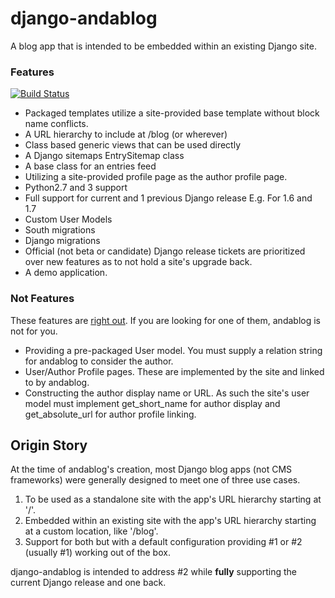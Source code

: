 django-andablog
===============

A blog app that is intended to be embedded within an existing Django site.

### Features
[![Build Status](https://travis-ci.org/WimpyAnalytics/django-andablog.svg?branch=master)](https://travis-ci.org/WimpyAnalytics/django-andablog)

* Packaged templates utilize a site-provided base template without block name conflicts.
* A URL hierarchy to include at /blog (or wherever)
* Class based generic views that can be used directly
* A Django sitemaps EntrySitemap class
* A base class for an entries feed
* Utilizing a site-provided profile page as the author profile page.
* Python2.7 and 3 support
* Full support for current and 1 previous Django release E.g. For 1.6 and 1.7
 * Custom User Models
 * South migrations
 * Django migrations
* Official (not beta or candidate) Django release tickets are prioritized over new features as to not hold a site's upgrade back.
* A demo application.

### Not Features
These features are [right out](https://www.youtube.com/watch?feature=player_detailpage&v=xOrgLj9lOwk#t=108). If you are looking for one of them, andablog is not for you.
* Providing a pre-packaged User model. You must supply a relation string for andablog to consider the author.
* User/Author Profile pages. These are implemented by the site and linked to by andablog.
* Constructing the author display name or URL. As such the site's user model must implement get_short_name for author display and get_absolute_url for author profile linking.

## Origin Story
At the time of andablog's creation, most Django blog apps (not CMS frameworks) were generally designed to meet one of three use cases.

1. To be used as a standalone site with the app's URL hierarchy starting at '/'.
2. Embedded within an existing site with the app's URL hierarchy starting at a custom location, like '/blog'.
3. Support for both but with a default configuration providing #1 or #2 (usually #1) working out of the box.

django-andablog is intended to address #2 while __fully__ supporting the current Django release and one back.
